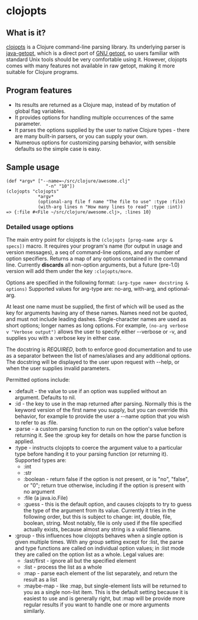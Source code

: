 # clojopts
## What is it?

[clojopts][this] is a Clojure command-line parsing library. Its
underlying parser is [java-getopt][jgetopt], which is a direct port of
[GNU getopt][getopt], so users familiar with standard Unix tools
should be very comfortable using it. However, clojopts comes with many
features not available in raw getopt, making it more suitable for
Clojure programs.

## Program features
* Its results are returned as a Clojure map, instead of by mutation of
  global flag variables.
* It provides options for handling multiple occurrences of the same
  parameter.
* It parses the options supplied by the user to native Clojure types -
  there are many built-in parsers, or you can supply your own.
* Numerous options for customizing parsing behavior, with sensible
  defaults so the simple case is easy.

## Sample usage
    (def *argv* ["--name=~/src/clojure/awesome.clj"
                   "-n" "10"])
    (clojopts "clojopts"
                *argv*
                (optional-arg file f name "The file to use" :type :file)
                (with-arg lines n "How many lines to read" :type :int))
    => {:file #<File ~/src/clojure/awesome.clj>, :lines 10}

### Detailed usage options

The main entry point for clojopts is the `(clojopts [prog-name argv & specs])` 
macro. It requires your program's name (for
output in usage and version messages), a seq of command-line options,
and any number of option specifiers. Returns a map of any options
contained in the command line. Currently **discards** all non-option
arguments, but a future (pre-1.0) version will add them under the key
`:clojopts/more`.

Options are specified in the following format:
`(arg-type name+ docstring & options)`
Supported values for arg-type are: no-arg, with-arg, and optional-arg.

At least one name must be supplied, the first of which will be used as
the key for arguments having any of these names. Names need not be
quoted, and must not include leading dashes. Single-character names
are used as short options; longer names as long options. For example,
`(no-arg verbose v "Verbose output")` allows the user to specify either
--verbose or -v, and supplies you with a :verbose key in either case.

The docstring is *REQUIRED*, both to enforce good documentation and to
use as a separator between the list of names/aliases and any
additional options. The docstring will be displayed to the user upon
request with --help, or when the user supplies invalid parameters.

Permitted options include:

* :default - the value to use if an option was supplied without an
  argument. Defaults to nil.
* :id - the key to use in the map returned after parsing. Normally
  this is the keyword version of the first name you supply, but you
  can override this behavior, for example to provide the user a --name
  option that you wish to refer to as :file.
* :parse - a custom parsing function to run on the option's value
  before returning it. See the :group key for details on how the parse
  function is applied.
* :type - instructs clojopts to coerce the argument value to a
  particular type before handing it to your parsing function (or
  returning it). Supported types are:
  * :int
  * :str
  * :boolean - return false if the option is not present, or is "no",
  "false", or "0"; return true otherwise, including if the option is
  present with no argument
  * :file (a java.io.File)
  * :guess - this is the default option, and causes clojopts to try to
  guess the type of the argument from its value. Currently it tries in
  the following order, but this is subject to change: int, double,
  file, boolean, string. Most notably, file is only used if the file
  specified actually exists, because almost any string is a valid
  filename.
* :group - this influences how clojopts behaves when a single option
  is given multiple times. With any group setting except for :list,
  the parse and type functions are called on individual option values;
  in :list mode they are called on the option list as a whole. Legal
  values are:
  * :last/first - ignore all but the specified element
  * :list - process the list as a whole
  * :map - parse each element of the list separately, and return the
  result as a list
  * :maybe-map - like :map, but single-element lists will be returned
  to you as a single non-list item. This is the default setting
  because it is easiest to use and is generally right, but :map will
  be provide more regular results if you want to handle one or more
  arguments similarly. 

[this]: https://github.com/amalloy/clojopts
[jgetopt]: http://www.urbanophile.com/~arenn/hacking/download.html#getopt
[getopt]: http://www.gnu.org/s/libc/manual/html_node/Getopt.html#Getopt
